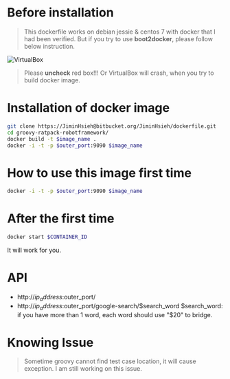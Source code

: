 # Before installation
> This dockerfile works on debian jessie & centos 7 with docker that I had been verified.
> But if you try to use **boot2docker**, please follow below instruction.

![VirtualBox](http://i.imgur.com/LzYL8L6.png)
> Please **uncheck** red box!!! Or VirtualBox will crash, when you try to build docker image.

# Installation of docker image
```sh
git clone https://JiminHsieh@bitbucket.org/JiminHsieh/dockerfile.git
cd groovy-ratpack-robotframework/
docker build -t $image_name .
docker -i -t -p $outer_port:9090 $image_name
```

# How to use this image first time
```sh
docker -i -t -p $outer_port:9090 $image_name
```

# After the first time
```sh
docker start $CONTAINER_ID
```
It will work for you.

# API
* http://$ip_address:$outer_port/
* http://$ip_address:$outer_port/google-search/$search_word
$search_word: if you have more than 1 word, each word should use "$20" to bridge.

# Knowing Issue
> Sometime groovy cannot find test case location, it will cause exception. I am still working on this issue.